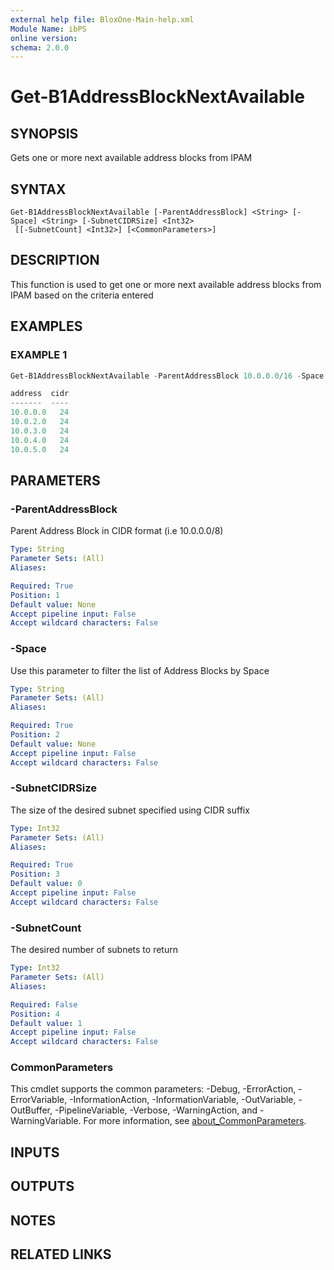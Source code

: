 ```yaml
---
external help file: BloxOne-Main-help.xml
Module Name: ibPS
online version:
schema: 2.0.0
---
```


# Get-B1AddressBlockNextAvailable

## SYNOPSIS
Gets one or more next available address blocks from IPAM

## SYNTAX

```
Get-B1AddressBlockNextAvailable [-ParentAddressBlock] <String> [-Space] <String> [-SubnetCIDRSize] <Int32>
 [[-SubnetCount] <Int32>] [<CommonParameters>]
```

## DESCRIPTION
This function is used to get one or more next available address blocks from IPAM based on the criteria entered

## EXAMPLES

### EXAMPLE 1
```powershell
Get-B1AddressBlockNextAvailable -ParentAddressBlock 10.0.0.0/16 -Space mcox-ipspace -SubnetCIDRSize 24 -SubnetCount 5 | ft address,cidr

address  cidr
-------  ----
10.0.0.0   24
10.0.2.0   24
10.0.3.0   24
10.0.4.0   24
10.0.5.0   24
```

## PARAMETERS

### -ParentAddressBlock
Parent Address Block in CIDR format (i.e 10.0.0.0/8)

```yaml
Type: String
Parameter Sets: (All)
Aliases:

Required: True
Position: 1
Default value: None
Accept pipeline input: False
Accept wildcard characters: False
```

### -Space
Use this parameter to filter the list of Address Blocks by Space

```yaml
Type: String
Parameter Sets: (All)
Aliases:

Required: True
Position: 2
Default value: None
Accept pipeline input: False
Accept wildcard characters: False
```

### -SubnetCIDRSize
The size of the desired subnet specified using CIDR suffix

```yaml
Type: Int32
Parameter Sets: (All)
Aliases:

Required: True
Position: 3
Default value: 0
Accept pipeline input: False
Accept wildcard characters: False
```

### -SubnetCount
The desired number of subnets to return

```yaml
Type: Int32
Parameter Sets: (All)
Aliases:

Required: False
Position: 4
Default value: 1
Accept pipeline input: False
Accept wildcard characters: False
```

### CommonParameters
This cmdlet supports the common parameters: -Debug, -ErrorAction, -ErrorVariable, -InformationAction, -InformationVariable, -OutVariable, -OutBuffer, -PipelineVariable, -Verbose, -WarningAction, and -WarningVariable. For more information, see [about_CommonParameters](http://go.microsoft.com/fwlink/?LinkID=113216).

## INPUTS

## OUTPUTS

## NOTES

## RELATED LINKS
